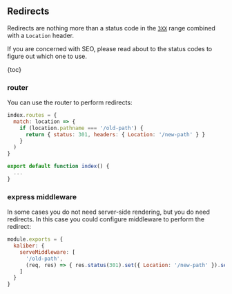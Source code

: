 ## Redirects

Redirects are nothing more than a status code in the [`3XX`](https://www.w3.org/Protocols/rfc2616/rfc2616-sec10.html#sec10.3)
range combined with a `Location` header.

If you are concerned with SEO, please read about to the status codes to figure out which one to use.

{toc}

### router

You can use the router to perform redirects:

```js
index.routes = {
  match: location => {
    if (location.pathname === '/old-path') {
      return { status: 301, headers: { Location: '/new-path' } }
    }
  )
}

export default function index() {
  ...
}
```

### express middleware

In some cases you do not need server-side rendering, but you do need redirects. In this case you
could configure middleware to perform the redirect:

```js
module.exports = {
  kaliber: {
    serveMiddleware: [
      '/old-path',
      (req, res) => { res.status(301).set({ Location: '/new-path' }).send() }
    ]
  }
}
```
